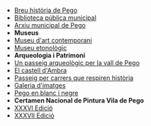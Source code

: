 * [Breu història de Pego](/cultura/historia.html)
* [Biblioteca pública municipal](/cultura/biblioteca.html)
* [Arxiu municipal de Pego](/cultura/arxiu.html)
* **Museus**
* [Museu d'art contemporani](/cultura/museu_art.html)
* [Museu etonològic](/cultura/museu_etnologic.html)
* **Arqueologia i Patrimoni**
* [Un passeig arqueològic per la vall de Pego](/cultura/passeig_vall.html)
* [El castell d'Ambra](/cultura/castell_ambra.html)
* [Passeig per carrers que respiren història](/cultura/passeig_carrers.html)
* [Galeria d'imatges](/cultura/galeria_imatges.html)
* [Pego en blanc i negre](/cultura/blanc_negre.html)
* **Certamen Nacional de Pintura Vila de Pego**
* [XXXVI Edició](/cultura/certamen-pintura/XXXVI.html)
* [XXXVII Edició](/cultura/certamen-pintura/XXXVII.html)